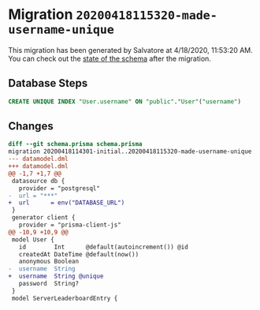 # Migration `20200418115320-made-username-unique`

This migration has been generated by Salvatore at 4/18/2020, 11:53:20 AM.
You can check out the [state of the schema](./schema.prisma) after the migration.

## Database Steps

```sql
CREATE UNIQUE INDEX "User.username" ON "public"."User"("username")
```

## Changes

```diff
diff --git schema.prisma schema.prisma
migration 20200418114301-initial..20200418115320-made-username-unique
--- datamodel.dml
+++ datamodel.dml
@@ -1,7 +1,7 @@
 datasource db {
   provider = "postgresql"
-  url = "***"
+  url      = env("DATABASE_URL")
 }
 generator client {
   provider = "prisma-client-js"
@@ -10,9 +10,9 @@
 model User {
   id        Int      @default(autoincrement()) @id
   createdAt DateTime @default(now())
   anonymous Boolean
-  username  String
+  username  String @unique
   password  String?
 }
 model ServerLeaderboardEntry {
```



